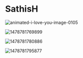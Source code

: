 # SathisH

![animated-i-love-you-image-0105](https://cloud.githubusercontent.com/assets/24644668/21391347/547bf830-c7b1-11e6-9fcd-af6b607ccd49.gif)

![1478781769899](https://cloud.githubusercontent.com/assets/24644668/21391826/46d73878-c7b3-11e6-9a2b-08191e3d89fa.jpg)


![1478781780886](https://cloud.githubusercontent.com/assets/24644668/21391841/566b2b3c-c7b3-11e6-90c0-b822a57b382b.jpg)


![1478781795877](https://cloud.githubusercontent.com/assets/24644668/21391852/5e644508-c7b3-11e6-99ce-99a44ced878c.jpg)


